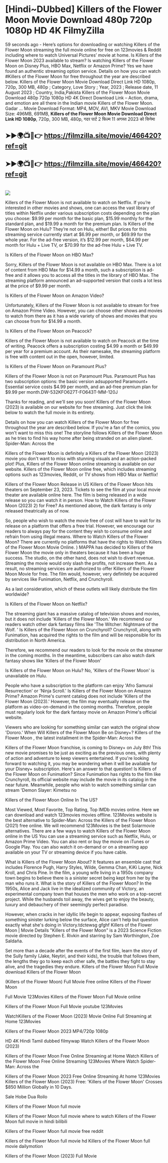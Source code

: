 # [Hindi~DUbbed] Killers of the Flower Moon Movie Download 480p 720p 1080p HD 4K FilmyZilla


59 seconds ago - Here’s options for downloading or watching Killers of the Flower Moon streaming the full movie online for free on 123movies & Reddit including where to watch Universal Pictures’ movie at home. Is Killers of the Flower Moon 2023 available to stream? Is watching Killers of the Flower Moon on Disney Plus, HBO Max, Netflix or Amazon Prime? Yes we have found an authentic streaming option service. Details on how you can watch #Killers of the Flower Moon for free throughout the year are described below. Killers of the Flower Moon Movie Download Direct Link HD 1080p, 720p, 300 MB, 480p ; Category, Love Story ; Year, 2023 ; Release date, 11 August 2023 ; Country, India,Pakista Killers of the Flower Moon Movie Download 480p 720p 1080p HD 4K Direct Download Link – Action, drama, and emotion are all there in the Indian movie Killers of the Flower Moon. Gadar ...
Movie Download Format: MP4, MOV, AVI, MKV
Movie Download Size: 496MB, 691MB, **Killers of the Flower Moon Movie Download Direct Link HD 1080p**, 720p, 300 MB, 480p, गदर पार्ट 2 फिल्म 11 अगस्त 2023 को सिनेमा

## ➤►🌍📺📱👉   https://filmzilla.site/movie/466420?ref=git

## ➤►🌍📺📱👉   https://filmzilla.site/movie/466420?ref=git

#

<img src="https://image.tmdb.org/t/p/w780//acvE3RWjDLgvbL2RtcyzkrsAyNV.jpg" />

Killers of the Flower Moon is not available to watch on Netflix. If you’re interested in other movies and shows, one can access the vast library of titles within Netflix under various subscription costs depending on the plan you choose: $9.99 per month for the basic plan, $15.99 monthly for the standard plan, and $19.99 a month for the premium plan. Is Killers of the Flower Moon on Hulu? They’re not on Hulu, either! But prices for this streaming service currently start at $6.99 per month, or $69.99 for the whole year. For the ad-free version, it’s $12.99 per month, $64.99 per month for Hulu + Live TV, or $70.99 for the ad-free Hulu + Live TV.

Is Killers of the Flower Moon on HBO Max?

Sorry, Killers of the Flower Moon is not available on HBO Max. There is a lot of content from HBO Max for $14.99 a month, such a subscription is ad- free and it allows you to access all the titles in the library of HBO Max. The streaming platform announced an ad-supported version that costs a lot less at the price of $9.99 per month.

Is Killers of the Flower Moon on Amazon Video?

Unfortunately, Killers of the Flower Moon is not available to stream for free on Amazon Prime Video. However, you can choose other shows and movies to watch from there as it has a wide variety of shows and movies that you can choose from for $14.99 a month.

Is Killers of the Flower Moon on Peacock?

Killers of the Flower Moon is not available to watch on Peacock at the time of writing. Peacock offers a subscription costing $4.99 a month or $49.99 per year for a premium account. As their namesake, the streaming platform is free with content out in the open, however, limited.

Is Killers of the Flower Moon on Paramount Plus?

Killers of the Flower Moon is not on Paramount Plus. Paramount Plus has two subscription options: the basic version adsupported Paramount+ Essential service costs $4.99 per month, and an ad-free premium plan for $9.99 per month.DW-532KFO627T-FO643T-MM-120J

Thanks for reading, and we'll see you soon! Killers of the Flower Moon (2023) is available on our website for free streaming. Just click the link below to watch the full movie in its entirety.

Details on how you can watch Killers of the Flower Moon for free throughout the year are described below. If you're a fan of the comics, you won't want to miss this one! The storyline follows Killers of the Flower Moon as he tries to find his way home after being stranded on an alien planet. Spider-Man: Across the

Killers of the Flower Moon is definitely a Killers of the Flower Moon (2023) movie you don't want to miss with stunning visuals and an action-packed plot! Plus, Killers of the Flower Moon online streaming is available on our website. Killers of the Flower Moon online free, which includes streaming options such as 123movies, Reddit, or TV shows from HBO Max or Netflix!

Killers of the Flower Moon Release in US Killers of the Flower Moon hits theaters on September 23, 2023. Tickets to see the film at your local movie theater are available online here. The film is being released in a wide release so you can watch it in person. How to Watch Killers of the Flower Moon (2023) 2) for Free? As mentioned above, the dark fantasy is only released theatrically as of now.

So, people who wish to watch the movie free of cost will have to wait for its release on a platform that offers a free trial. However, we encourage our readers to always pay for the content they wish to consume online and refrain from using illegal means. Where to Watch Killers of the Flower Moon? There are currently no platforms that have the rights to Watch Killers of the Flower Moon Movie Online. ) MAPPA has decided to Killers of the Flower Moon the movie only in theaters because it has been a huge success. The studio, on the other hand, does not wish to divert revenue. Streaming the movie would only slash the profits, not increase them. As a result, no streaming services are authorized to offer Killers of the Flower Moon Movie for free. The film would, however, very definitely be acquired by services like Funimation, Netflix, and Crunchyroll.

As a last consideration, which of these outlets will likely distribute the film worldwide?

Is Killers of the Flower Moon on Netflix?

The streaming giant has a massive catalog of television shows and movies, but it does not include 'Killers of the Flower Moon.' We recommend our readers watch other dark fantasy films like 'The Witcher: Nightmare of the Wolf. ' Is Killers of the Flower Moon on Crunchyroll? Crunchyroll, along with Funimation, has acquired the rights to the film and will be responsible for its distribution in North America.

Therefore, we recommend our readers to look for the movie on the streamer in the coming months. In the meantime, subscribers can also watch dark fantasy shows like 'Killers of the Flower Moon'

Is Killers of the Flower Moon on Hulu? No, 'Killers of the Flower Moon' is unavailable on Hulu.

People who have a subscription to the platform can enjoy 'Afro Samurai Resurrection' or 'Ninja Scroll.' Is Killers of the Flower Moon on Amazon Prime? Amazon Prime's current catalog does not include 'Killers of the Flower Moon (2023).' However, the film may eventually release on the platform as video-on-demand in the coming months. Therefore, people must regularly look for the dark fantasy movie on Amazon Prime's official website.

Viewers who are looking for something similar can watch the original show 'Dororo.' When Will Killers of the Flower Moon Be on Disney+? Killers of the Flower Moon , the latest installment in the Spider-Man: Across the

Killers of the Flower Moon franchise, is coming to Disney+ on July 8th! This new movie promises to be just as exciting as the previous ones, with plenty of action and adventure to keep viewers entertained. If you're looking forward to watching it, you may be wondering when it will be available for your Disney+ subscription. Here's an answer to that question! Is Killers of the Flower Moon on Funimation? Since Funimation has rights to the film like Crunchyroll, its official website may include the movie in its catalog in the near future. Meanwhile, people who wish to watch something similar can stream 'Demon Slayer: Kimetsu no

Killers of the Flower Moon Online In The US?

Most Viewed, Most Favorite, Top Rating, Top IMDb movies online. Here we can download and watch 123movies movies offline. 123Movies website is the best alternative to Spider-Man: Across the Killers of the Flower Moon (2021) free online. We will recommend 123Movies is the best Solarmovie alternatives. There are a few ways to watch Killers of the Flower Moon online in the US You can use a streaming service such as Netflix, Hulu, or Amazon Prime Video. You can also rent or buy the movie on iTunes or Google Play. You can also watch it on-demand or on a streaming app available on your TV or streaming device if you have cable.

What is Killers of the Flower Moon About? It features an ensemble cast that includes Florence Pugh, Harry Styles, Wilde, Gemma Chan, KiKi Layne, Nick Kroll, and Chris Pine. In the film, a young wife living in a 1950s company town begins to believe there is a sinister secret being kept from her by the man who runs it. What is the story of Killers of the Flower Moon? In the 1950s, Alice and Jack live in the idealized community of Victory, an experimental company town that houses the men who work on a top-secret project. While the husbands toil away, the wives get to enjoy the beauty, luxury and debauchery of their seemingly perfect paradise.

However, when cracks in her idyllic life begin to appear, exposing flashes of something sinister lurking below the surface, Alice can't help but question exactly what she's doing in Victory.tdctewsg gfghf Killers of the Flower Moon | Movie Details "Killers of the Flower Moon" is a 2023 Science Fiction movie directed by Stephen E. Rivkin and starring by Sam Worthington, Zoe Saldaña.

Set more than a decade after the events of the first film, learn the story of the Sully family (Jake, Neytiri, and their kids), the trouble that follows them, the lengths they go to keep each other safe, the battles they fight to stay alive, and the tragedies they endure. Killers of the Flower Moon Full Movie download Killers of the Flower Moon

(Killers of the Flower Moon) Full Movie Free online Killers of the Flower Moon

Full Movie 123Movies Killers of the Flower Moon Full Movie online

Killers of the Flower Moon Full Movie youtube 123Movies

WatchKillers of the Flower Moon (2023) Movie Online Full Streaming at Home 123Movies

Killers of the Flower Moon 2023 MP4/720p 1080p

HD 4K Hindi Tamil dubbed filmywap Watch Killers of the Flower Moon (2023)

Killers of the Flower Moon Free Online Streaming at Home Watch Killers of the Flower Moon Free Online Streaming 123Movies Where Watch Spider-Man: Across the

Killers of the Flower Moon 2023 Free Online Streaming At home 123Movies Killers of the Flower Moon (2023) Free: 'Killers of the Flower Moon' Crosses $850 Million Globally in 10 Days.

Sale Hobe Dua Roilo

Killers of the Flower Moon full movie

Killers of the Flower Moon full movie where to watch Killers of the Flower Moon full movie in hindi bilibili

Killers of the Flower Moon full movie free reddit

Killers of the Flower Moon full movie hd Killers of the Flower Moon full movie dailymotion

Killers of the Flower Moon (2023) Full Movie